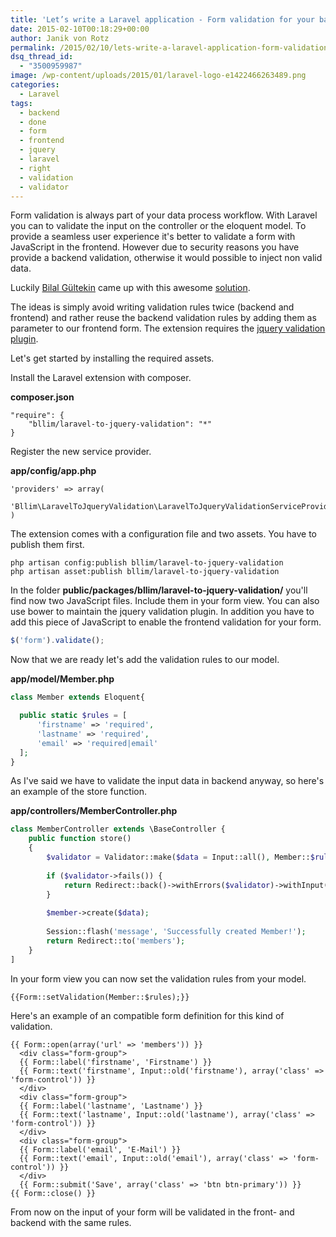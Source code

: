 ```yaml
---
title: 'Let’s write a Laravel application - Form validation for your backend and frontend'
date: 2015-02-10T00:18:29+00:00
author: Janik von Rotz
permalink: /2015/02/10/lets-write-a-laravel-application-form-validation-for-your-backend-and-frontend/
dsq_thread_id:
  - "3500959987"
image: /wp-content/uploads/2015/01/laravel-logo-e1422466263489.png
categories:
  - Laravel
tags:
  - backend
  - done
  - form
  - frontend
  - jquery
  - laravel
  - right
  - validation
  - validator
---
```

Form validation is always part of your data process workflow. With Laravel you can to validate the input on the controller or the eloquent model. To provide a seamless user experience it's better to validate a form with JavaScript in the frontend. However due to security reasons you have provide a backend validation, otherwise it would possible to inject non valid data.
<!--more-->
Luckily [Bilal Gültekin](https://github.com/bllim) came up with this awesome [solution](https://github.com/bllim/laravel-to-jquery-validation).

The ideas is simply avoid writing validation rules twice (backend and frontend) and rather reuse the backend validation rules by adding them as parameter to our frontend form. 
The extension requires the [jquery validation plugin](https://github.com/jzaefferer/jquery-validation).

Let's get started by installing the required assets.

Install the Laravel extension with composer.

**composer.json**

```
"require": {
	"bllim/laravel-to-jquery-validation": "*"
}
```

Register the new service provider.

**app/config/app.php**

```
'providers' => array(
	 'Bllim\LaravelToJqueryValidation\LaravelToJqueryValidationServiceProvider',
)
```

The extension comes with a configuration file and two assets. You have to publish them first.

```
php artisan config:publish bllim/laravel-to-jquery-validation
php artisan asset:publish bllim/laravel-to-jquery-validation
```

In the folder **public/packages/bllim/laravel-to-jquery-validation/** you'll find now two JavaScript files. Include them in your form view. You can also use bower to maintain the jquery validation plugin.
In addition you have to add this piece of JavaScript to enable the frontend validation for your form.

```js
$('form').validate();
```

Now that we are ready let's add the validation rules to our model.

**app/model/Member.php**

```php
class Member extends Eloquent{

  public static $rules = [
      'firstname' => 'required',
      'lastname' => 'required',
      'email' => 'required|email'
  ];
}
```

As I've said we have to validate the input data in backend anyway, so here's an example of the store function.

**app/controllers/MemberController.php**

```php
class MemberController extends \BaseController {
	public function store()
	{
		$validator = Validator::make($data = Input::all(), Member::$rules);
	
		if ($validator->fails()) {
			return Redirect::back()->withErrors($validator)->withInput(Input::except('password'));
		}
	
		$member->create($data);
	
		Session::flash('message', 'Successfully created Member!');
		return Redirect::to('members');
	}
]
```

In your form view you can now set the validation rules from your model.

```
{{Form::setValidation(Member::$rules);}}
```

Here's an example of an compatible form definition for this kind of validation.

```
{{ Form::open(array('url' => 'members')) }}
  <div class="form-group">
  {{ Form::label('firstname', 'Firstname') }}
  {{ Form::text('firstname', Input::old('firstname'), array('class' => 'form-control')) }}
  </div>
  <div class="form-group">
  {{ Form::label('lastname', 'Lastname') }}
  {{ Form::text('lastname', Input::old('lastname'), array('class' => 'form-control')) }}
  </div>
  <div class="form-group">
  {{ Form::label('email', 'E-Mail') }}
  {{ Form::text('email', Input::old('email'), array('class' => 'form-control')) }}
  </div>
  {{ Form::submit('Save', array('class' => 'btn btn-primary')) }}
{{ Form::close() }}
```


From now on the input of your form will be validated in the front- and backend with the same rules.